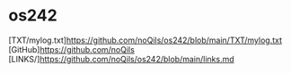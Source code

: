 # os242

[TXT/mylog.txt]https://github.com/noQils/os242/blob/main/TXT/mylog.txt
[GitHub]https://github.com/noQils
[LINKS/]https://github.com/noQils/os242/blob/main/links.md
